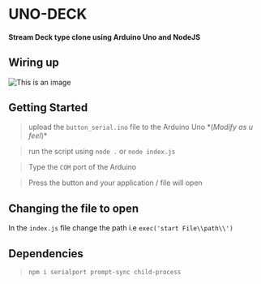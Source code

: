# UNO-DECK
#### Stream Deck type clone using Arduino Uno and NodeJS


## Wiring up
![This is an image](https://images2.imgbox.com/f8/46/ol6gnPEz_o.png)
## Getting Started
> upload the `button_serial.ino` file to the Arduino Uno \*(_Modify as u feel_)\*

> run the script using `node .` or `node index.js`

> Type the `COM` port of the Arduino

> Press the button and your application / file will open

## Changing the file to open
In the `index.js` file change the path 
i.e `exec('start File\\path\\') `

## Dependencies
>`npm i serialport prompt-sync child-process`